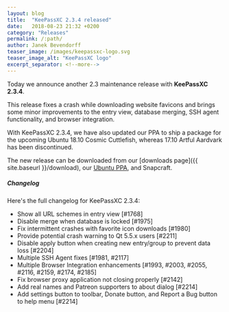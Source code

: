 ```yaml
---
layout: blog
title:  "KeePassXC 2.3.4 released"
date:   2018-08-23 21:32 +0200
category: "Releases"
permalink: /:path/
author: Janek Bevendorff
teaser_image: /images/keepassxc-logo.svg
teaser_image_alt: "KeePassXC logo"
excerpt_separator: <!--more-->
---
```


Today we announce another 2.3 maintenance release with **KeePassXC 2.3.4**.

This release fixes a crash while downloading website favicons and brings
some minor improvements to the entry view, database merging, SSH agent
functionality, and browser integration.

With KeePassXC 2.3.4, we have also updated our PPA to ship a package for
the upcoming Ubuntu 18.10 Cosmic Cuttlefish, whereas 17.10 Artful Aardvark
has been discontinued.

<!--more-->

The new release can be downloaded from our
[downloads page]({{ site.baseurl }}/download), our
[Ubuntu PPA](https://launchpad.net/~phoerious/+archive/ubuntu/keepassxc/),
and Snapcraft.

<h5 id="changelog" style="clear: left">Changelog</h5>

Here's the full changelog for KeePassXC 2.3.4:

- Show all URL schemes in entry view [#1768]
- Disable merge when database is locked [#1975]
- Fix intermittent crashes with favorite icon downloads [#1980]
- Provide potential crash warning to Qt 5.5.x users [#2211]
- Disable apply button when creating new entry/group to prevent data loss [#2204]
- Multiple SSH Agent fixes [#1981, #2117]
- Multiple Browser Integration enhancements [#1993, #2003, #2055, #2116, #2159, #2174, #2185]
- Fix browser proxy application not closing properly [#2142]
- Add real names and Patreon supporters to about dialog [#2214]
- Add settings button to toolbar, Donate button, and Report a Bug button to help menu [#2214]

